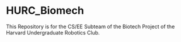 # HURC_Biomech
This Repository is for the CS/EE Subteam of the Biotech Project of the Harvard Undergraduate Robotics Club.
